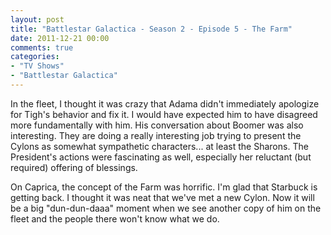 ```yaml
---
layout: post
title: "Battlestar Galactica - Season 2 - Episode 5 - The Farm"
date: 2011-12-21 00:00
comments: true
categories:
- "TV Shows"
- "Battlestar Galactica"
---
```


In the fleet, I thought it was crazy that Adama didn't
immediately apologize for Tigh's behavior and fix it. I would
have expected him to have disagreed more fundamentally with
him. His conversation about Boomer was also interesting. They are
doing a really interesting job trying to present the Cylons as
somewhat sympathetic characters... at least the Sharons. The
President's actions were fascinating as well, especially her
reluctant (but required) offering of blessings.

On Caprica, the concept of the Farm was horrific. I'm glad that
Starbuck is getting back. I thought it was neat that we've met a
new Cylon. Now it will be a big "dun-dun-daaa" moment when we see
another copy of him on the fleet and the people there won't know
what we do.
